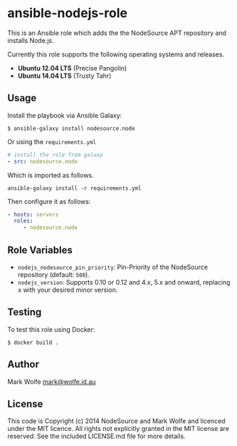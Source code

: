 # ansible-nodejs-role

This is an Ansible role which adds the the NodeSource APT repository and installs Node.js.

Currently this role supports the following operating systems and releases.

* **Ubuntu 12.04 LTS** (Precise Pangolin)
* **Ubuntu 14.04 LTS** (Trusty Tahr)

## Usage

Install the playbook via Ansible Galaxy:

```text
$ ansible-galaxy install nodesource.node
```
Or using the `requirements.yml`

```yaml
# install the role from galaxy
- src: nodesource.node
```

Which is imported as follows.

```
ansible-galaxy install -r requirements.yml
```

Then configure it as follows:

```yaml
- hosts: servers
  roles:
     - nodesource.node
```

## Role Variables

- `nodejs_nodesource_pin_priority`: Pin-Priority of the NodeSource repository (default: `500`).
- `nodejs_version`: Supports 0.10 or 0.12 and 4.x, 5.x and onward, replacing x with your desired minor version.

## Testing

To test this role using Docker:

```
$ docker build .
```

## Author

Mark Wolfe <mark@wolfe.id.au>

## License

This code is Copyright (c) 2014 NodeSource and Mark Wolfe and licenced under the MIT licence. All rights not explicitly granted in the MIT license are reserved. See the included LICENSE.md file for more details.
